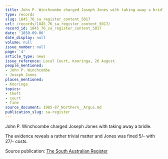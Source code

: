 ```yaml
---
title: John P. Winchcombe charged Joseph Jones with taking away a bridle
type: records
slug: 1845_76_sa_register_content_5017
url: /records/1845_76_sa_register_content_5017/
record_id: 1845_76_sa_register_content_5017
date: '1850-09-06'
date_display: null
volume: null
issue_number: null
page: '4'
article_type: news
issue_reference: Local Court, Kooringa, 26 August.
people_mentioned:
- John P. Winchcombe
- Joseph Jones
places_mentioned:
- Kooringa
topics:
- theft
- court
- fine
source_document: 1985-87_Northern__Argus.md
publication_slug: sa-register
---
```


John P. Winchcombe charged Joseph Jones with taking away a bridle.

The evidence reveals a rather trivial matter and Jones was fined 5/- with 27/- costs.

Source publication: [The South Australian Register](/publications/sa-register/)

